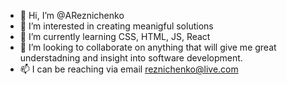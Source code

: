 - 👋 Hi, I’m @AReznichenko
- 👀 I’m interested in creating meanigful solutions
- 🌱 I’m currently learning CSS, HTML, JS, React
- 💞️ I’m looking to collaborate on anything that will give me great understadning and insight into software development.
- 📫 I can be reaching via email reznichenko@live.com

<!---
AReznichenko/AReznichenko is a ✨ special ✨ repository because its `README.md` (this file) appears on your GitHub profile.
You can click the Preview link to take a look at your changes.
--->
